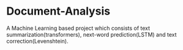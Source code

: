 # Document-Analysis
A Machine Learning based project which consists of text summarization(transformers), next-word prediction(LSTM) and text correction(Levenshtein).

